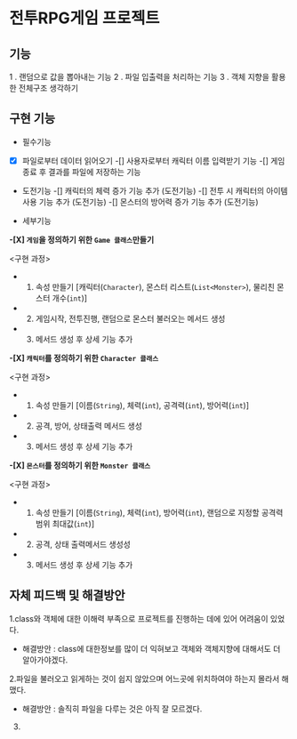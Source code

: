 # 전투RPG게임 프로젝트

## 기능
1 . 랜덤으로 값을 뽑아내는 기능
2 .  파일 입출력을 처리하는 기능
3 .  객체 지향을 활용한 전체구조 생각하기

## 구현 기능
+ 필수기능
-[X] 파일로부터 데이터 읽어오기
-[] 사용자로부터 캐릭터 이름 입력받기 기능
-[] 게임 종료 후 결과를 파일에 저장하는 기능

+ 도전기능 
-[] 캐릭터의 체력 증가 기능 추가 (도전기능)
-[] 전투 시 캐릭터의 아이템 사용 기능 추가 (도전기능)
-[] 몬스터의 방어력 증가 기능 추가 (도전기능)

+ 세부기능

**-[X] `게임`을 정의하기 위한 `Game 클래스`만들기**

<구현 과정>
- 1. 속성 만들기 [캐릭터(`Character`), 몬스터 리스트(`List<Monster>`), 
 물리친 몬스터 개수(`int`)]
- 2. 게임시작, 전투진행, 랜덤으로 몬스터 불러오는 메서드 생성
- 3. 메서드 생성 후 상세 기능 추가

**-[X] `캐릭터`를 정의하기 위한 `Character 클래스`**

<구현 과정>
- 1. 속성 만들기 [이름(`String`), 체력(`int`), 공격력(`int`), 방어력(`int`)]
- 2. 공격, 방어, 상태출력 메서드 생성
- 3. 메서드 생성 후 상세 기능 추가

**-[X] `몬스터`를 정의하기 위한 `Monster 클래스`**

<구현 과정>
- 1. 속성 만들기 [이름(`String`), 체력(`int`), 방어력(`int`), 랜덤으로 지정할 공격력 범위 최대값(`int`)]
- 2. 공격, 상태 출력메서드 생성성
- 3. 메서드 생성 후 상세 기능 추가


## 자체 피드백 및 해결방안

1.class와 객체에 대한 이해력 부족으로 프로젝트를 진행하는 데에 있어 어려움이 있었다.
- 해결방안 : class에 대한정보를 많이 더 익혀보고 객체와
객체지향에 대해서도 더 알아가야겠다.

2.파일을 불러오고 읽게하는 것이 쉽지 않았으며 어느곳에 위치하여야 하는지 몰라서 해맸다.
- 해결방안 : 솔직히 파일을 다루는 것은 아직 잘 모르겠다.   

3.